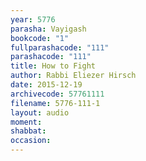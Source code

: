 ```yaml
---
year: 5776
parasha: Vayigash
bookcode: "1"
fullparashacode: "111"
parashacode: "111"
title: How to Fight
author: Rabbi Eliezer Hirsch
date: 2015-12-19
archivecode: 57761111
filename: 5776-111-1
layout: audio
moment: 
shabbat: 
occasion: 
---
```

